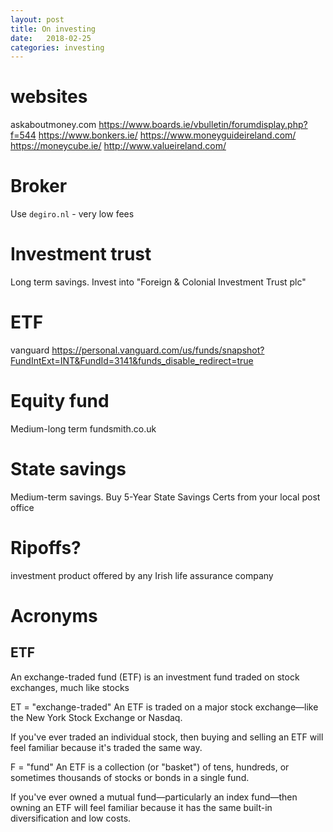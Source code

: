 ```yaml
---
layout: post
title: On investing
date:   2018-02-25
categories: investing
---
```


# websites
askaboutmoney.com
https://www.boards.ie/vbulletin/forumdisplay.php?f=544
https://www.bonkers.ie/
https://www.moneyguideireland.com/
https://moneycube.ie/
http://www.valueireland.com/

# Broker
Use `degiro.nl` - very low fees

# Investment trust
Long term savings.
Invest into "Foreign & Colonial Investment Trust plc"

# ETF
vanguard
https://personal.vanguard.com/us/funds/snapshot?FundIntExt=INT&FundId=3141&funds_disable_redirect=true

# Equity fund
Medium-long term
fundsmith.co.uk

# State savings
Medium-term savings.
Buy 5-Year State Savings Certs from your local post office

# Ripoffs?
investment product offered by any Irish life assurance company

# Acronyms
## ETF
An exchange-traded fund (ETF) is an investment fund traded on stock exchanges, much like stocks

ET = "exchange-traded"
An ETF is traded on a major stock exchange—like the New York Stock Exchange or Nasdaq.

If you've ever traded an individual stock, then buying and selling an ETF will feel familiar because it's traded the same way.

F = "fund"
An ETF is a collection (or "basket") of tens, hundreds, or sometimes thousands of stocks or bonds in a single fund.

If you've ever owned a mutual fund—particularly an index fund—then owning an ETF will feel familiar because it has the same built-in diversification and low costs.
